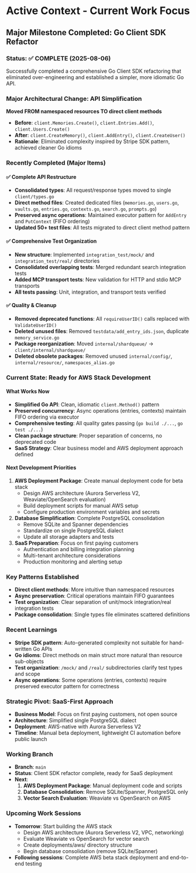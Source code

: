 # Active Context - Current Work Focus

## Major Milestone Completed: Go Client SDK Refactor

### Status: ✅ COMPLETE (2025-08-06)

Successfully completed a comprehensive Go Client SDK refactoring that eliminated over-engineering and established a simpler, more idiomatic Go API.

### Major Architectural Change: API Simplification
**Moved FROM namespaced resources TO direct client methods**
- **Before**: `client.Memories.Create()`, `client.Entries.Add()`, `client.Users.Create()`
- **After**: `client.CreateMemory()`, `client.AddEntry()`, `client.CreateUser()`
- **Rationale**: Eliminated complexity inspired by Stripe SDK pattern, achieved cleaner Go idioms

### Recently Completed (Major Items)

#### ✅ Complete API Restructure
- **Consolidated types**: All request/response types moved to single `client/types.go`
- **Direct method files**: Created dedicated files (`memories.go`, `users.go`, `vaults.go`, `entries.go`, `contexts.go`, `search.go`, `prompts.go`)
- **Preserved async operations**: Maintained executor pattern for `AddEntry` and `PutContext` (FIFO ordering)
- **Updated 50+ test files**: All tests migrated to direct client method pattern

#### ✅ Comprehensive Test Organization
- **New structure**: Implemented `integration_test/mock/` and `integration_test/real/` directories
- **Consolidated overlapping tests**: Merged redundant search integration tests
- **Added MCP transport tests**: New validation for HTTP and stdio MCP transports
- **All tests passing**: Unit, integration, and transport tests verified

#### ✅ Quality & Cleanup
- **Removed deprecated functions**: All `requireUserID()` calls replaced with `ValidateUserID()`
- **Deleted unused files**: Removed `testdata/add_entry_ids.json`, duplicate `memory_service.go`
- **Package reorganization**: Moved `internal/shardqueue/` → `client/internal/shardqueue/`
- **Deleted obsolete packages**: Removed unused `internal/config/`, `internal/resource/`, `namespaces_alias.go`

### Current State: Ready for AWS Stack Development

#### What Works Now
- **Simplified Go API**: Clean, idiomatic `client.Method()` pattern
- **Preserved concurrency**: Async operations (entries, contexts) maintain FIFO ordering via executor
- **Comprehensive testing**: All quality gates passing (`go build ./...`, `go test ./...`)
- **Clean package structure**: Proper separation of concerns, no deprecated code
- **SaaS Strategy**: Clear business model and AWS deployment approach defined

#### Next Development Priorities
1. **AWS Deployment Package**: Create manual deployment code for beta stack
   - Design AWS architecture (Aurora Serverless V2, Weaviate/OpenSearch evaluation)
   - Build deployment scripts for manual AWS setup
   - Configure production environment variables and secrets
2. **Database Simplification**: Complete PostgreSQL consolidation
   - Remove SQLite and Spanner dependencies
   - Standardize on single PostgreSQL dialect
   - Update all storage adapters and tests
3. **SaaS Preparation**: Focus on first paying customers
   - Authentication and billing integration planning
   - Multi-tenant architecture considerations
   - Production monitoring and alerting setup

### Key Patterns Established
- **Direct client methods**: More intuitive than namespaced resources
- **Async preservation**: Critical operations maintain FIFO guarantees
- **Test organization**: Clear separation of unit/mock integration/real integration tests
- **Package consolidation**: Single types file eliminates scattered definitions

### Recent Learnings
- **Stripe SDK pattern**: Auto-generated complexity not suitable for hand-written Go APIs
- **Go idioms**: Direct methods on main struct more natural than resource sub-objects
- **Test organization**: `/mock/` and `/real/` subdirectories clarify test types and scope
- **Async operations**: Some operations (entries, contexts) require preserved executor pattern for correctness

### Strategic Pivot: SaaS-First Approach
- **Business Model**: Focus on first paying customers, not open source
- **Architecture**: Simplified single PostgreSQL dialect
- **Deployment**: AWS-native with Aurora Serverless V2
- **Timeline**: Manual beta deployment, lightweight CI automation before public launch

### Working Branch
- **Branch**: `main` 
- **Status**: Client SDK refactor complete, ready for SaaS deployment
- **Next**: 
  1. **AWS Deployment Package**: Manual deployment code and scripts
  2. **Database Consolidation**: Remove SQLite/Spanner, PostgreSQL only
  3. **Vector Search Evaluation**: Weaviate vs OpenSearch on AWS

### Upcoming Work Sessions
- **Tomorrow**: Start building the AWS stack
  - Design AWS architecture (Aurora Serverless V2, VPC, networking)
  - Evaluate Weaviate vs OpenSearch for vector search
  - Create deployments/aws/ directory structure
  - Begin database consolidation (remove SQLite/Spanner)
- **Following sessions**: Complete AWS beta stack deployment and end-to-end testing